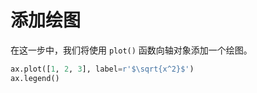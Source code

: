 # 添加绘图

在这一步中，我们将使用 `plot()` 函数向轴对象添加一个绘图。

```python
ax.plot([1, 2, 3], label=r'$\sqrt{x^2}$')
ax.legend()
```
